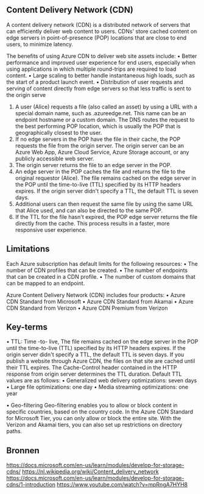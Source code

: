 ## Content Delivery Network (CDN)
	
A content delivery network (CDN) is a distributed network of servers that can efficiently deliver web content to users. CDNs' store cached content on edge servers in point-of-presence (POP) locations that are close to end users, to minimize latency.

The benefits of using Azure CDN to deliver web site assets include:
•	Better performance and improved user experience for end users, especially when using applications in which multiple round-trips are required to load content.
•	Large scaling to better handle instantaneous high loads, such as the start of a product launch event.
•	Distribution of user requests and serving of content directly from edge servers so that less traffic is sent to the origin serve

      

1.	A user (Alice) requests a file (also called an asset) by using a URL with a special domain name, such as <endpoint name>.azureedge.net. This name can be an endpoint hostname or a custom domain. The DNS routes the request to the best performing POP location, which is usually the POP that is geographically closest to the user.
2.	If no edge servers in the POP have the file in their cache, the POP requests the file from the origin server. The origin server can be an Azure Web App, Azure Cloud Service, Azure Storage account, or any publicly accessible web server.
3.	The origin server returns the file to an edge server in the POP.
4.	An edge server in the POP caches the file and returns the file to the original requestor (Alice). The file remains cached on the edge server in the POP until the time-to-live (TTL) specified by its HTTP headers expires. If the origin server didn't specify a TTL, the default TTL is seven days.
5.	Additional users can then request the same file by using the same URL that Alice used, and can also be directed to the same POP.
6.	If the TTL for the file hasn't expired, the POP edge server returns the file directly from the cache. This process results in a faster, more responsive user experience.



## Limitations
Each Azure subscription has default limits for the following resources:
•	The number of CDN profiles that can be created.
•	The number of endpoints that can be created in a CDN profile.
•	The number of custom domains that can be mapped to an endpoint.


Azure Content Delivery Network (CDN) includes four products:
•	Azure CDN Standard from Microsoft
•	Azure CDN Standard from Akamai
•	Azure CDN Standard from Verizon
•	Azure CDN Premium from Verizon

## Key-terms
					
•	TTL: 
Time -to- live, The file remains cached on the edge server in the POP until the time-to-live (TTL) specified by its HTTP headers expires. If the origin server didn't specify a TTL, the default TTL is seven days. If you publish a website through Azure CDN, the files on that site are cached until their TTL expires. The Cache-Control header contained in the HTTP response from origin server determines the TTL duration.
Default TTL values are as follows:
•	Generalized web delivery optimizations: seven days
•	Large file optimizations: one day
•	Media streaming optimizations: one year


•   Geo-filtering
Geo-filtering enables you to allow or block content in specific countries, based on the country code. In the Azure CDN Standard for Microsoft Tier, you can only allow or block the entire site. With the Verizon and Akamai tiers, you can also set up restrictions on directory paths.

			


	
## Bronnen	

https://docs.microsoft.com/en-us/learn/modules/develop-for-storage-cdns/
https://nl.wikipedia.org/wiki/Content_delivery_network
https://docs.microsoft.com/en-us/learn/modules/develop-for-storage-cdns/1-introduction
https://www.youtube.com/watch?v=mpRngA7HYH8


